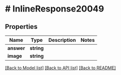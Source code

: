 # # InlineResponse20049

## Properties

Name | Type | Description | Notes
------------ | ------------- | ------------- | -------------
**answer** | **string** |  | 
**image** | **string** |  | 

[[Back to Model list]](../../README.md#documentation-for-models) [[Back to API list]](../../README.md#documentation-for-api-endpoints) [[Back to README]](../../README.md)


